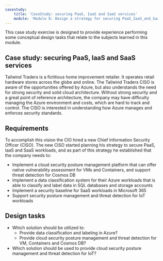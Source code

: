 ```yaml
---
casestudy:
    title: 'CaseStudy: securing PaaS, IaaS and SaaS services'
    module: 'Module 8: Design a strategy for securing PaaS_IaaS_and_SaaS services'
---
```


This case study exercise is designed to provide experience performing some conceptual design tasks that relate to the subjects learned in this module.

## Case study: securing PaaS, IaaS and SaaS services

Tailwind Traders is a fictitious home improvement retailer. It operates retail hardware stores across the globe and online. The Tailwind Traders CISO is aware of the opportunities offered by Azure, but also understands the need for strong security and solid cloud architecture. Without strong security and a great point of reference architecture, the company may have difficulty managing the Azure environment and costs, which are hard to track and control. The CISO is interested in understanding how Azure manages and enforces security standards.

## Requirements

To accomplish this vision the CIO hired a new Chief Information Security Officer (CISO). The new CISO
started planning his strategy to secure PaaS, IaaS and SaaS workloads, and as part of this strategy he established that the company needs to:

-   Implement a cloud security posture management platform that can offer native vulnerability assessment for VMs and Containers, and  support threat detection for Cosmos DB
-   Implement a data classification system for their Azure workloads that is able to classify and label data in SQL databases and storage accounts
-   Implement a security baseline for SaaS workloads in Microsoft 365
-   Support security posture management and threat detection for IoT workloads

## Design tasks

* Which solution should be utilized to:
   - Provide data classification and labeling in Azure?
   - Provide cloud security posture management and threat detection for VM, Containers and Cosmos DB?
* Which solution should be used to provide cloud security posture management and threat detection for IoT?

